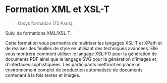 # Formation XML et XSL-T

> Orsys formation (75 Paris).

Suivi de formations XML/XSL-T.

Cette formation vous permettra de maîtriser les langages XSL-T et XPath et de réaliser des feuilles de style en utilisant des techniques avancées. 
Elle vous montrera comment utiliser le langage XSL-FO pour la génération de documents PDF ainsi que le langage SVG pour la génération d'images et d'interfaces sophistiquées.
Les participants mettront en place un environnement complet de production automatisée de documents contenant à la fois textes et images.
